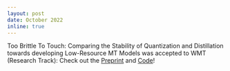 ```yaml
---
layout: post
date: October 2022
inline: true
---
```


Too Brittle To Touch: Comparing the Stability of Quantization and Distillation towards developing Low-Resource MT Models was accepted to WMT (Research Track): Check out the [Preprint](https://arxiv.org/abs/2210.15184) and [Code](https://github.com/microsoft/Lightweight-Low-Resource-NMT)! 
